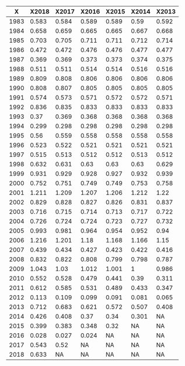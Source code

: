 |X|X2018|X2017|X2016|X2015|X2014|X2013|
|---|---|---|---|---|---|---|
|1983|0.583|0.584|0.589|0.589|0.59|0.592|
|1984|0.658|0.659|0.665|0.665|0.667|0.668|
|1985|0.703|0.705|0.711|0.711|0.712|0.714|
|1986|0.472|0.472|0.476|0.476|0.477|0.477|
|1987|0.369|0.369|0.373|0.373|0.374|0.375|
|1988|0.511|0.511|0.514|0.514|0.516|0.516|
|1989|0.809|0.808|0.806|0.806|0.806|0.806|
|1990|0.808|0.807|0.805|0.805|0.805|0.805|
|1991|0.574|0.573|0.571|0.572|0.572|0.571|
|1992|0.836|0.835|0.833|0.833|0.833|0.833|
|1993|0.37|0.369|0.368|0.368|0.368|0.368|
|1994|0.299|0.298|0.298|0.298|0.298|0.298|
|1995|0.56|0.559|0.558|0.558|0.558|0.558|
|1996|0.523|0.522|0.521|0.521|0.521|0.521|
|1997|0.515|0.513|0.512|0.512|0.513|0.512|
|1998|0.632|0.631|0.63|0.63|0.63|0.629|
|1999|0.931|0.929|0.928|0.927|0.932|0.939|
|2000|0.752|0.751|0.749|0.749|0.753|0.758|
|2001|1.211|1.209|1.207|1.206|1.212|1.22|
|2002|0.829|0.828|0.827|0.826|0.831|0.837|
|2003|0.716|0.715|0.714|0.713|0.717|0.722|
|2004|0.726|0.724|0.724|0.723|0.727|0.732|
|2005|0.993|0.981|0.964|0.954|0.952|0.94|
|2006|1.216|1.201|1.18|1.168|1.166|1.15|
|2007|0.439|0.434|0.427|0.423|0.422|0.416|
|2008|0.832|0.822|0.808|0.799|0.798|0.787|
|2009|1.043|1.03|1.012|1.001|1|0.986|
|2010|0.552|0.528|0.479|0.441|0.39|0.311|
|2011|0.612|0.585|0.531|0.489|0.433|0.347|
|2012|0.113|0.109|0.099|0.091|0.081|0.065|
|2013|0.712|0.683|0.621|0.572|0.507|0.408|
|2014|0.426|0.408|0.37|0.34|0.301|NA|
|2015|0.399|0.383|0.348|0.32|NA|NA|
|2016|0.028|0.027|0.024|NA|NA|NA|
|2017|0.543|0.52|NA|NA|NA|NA|
|2018|0.633|NA|NA|NA|NA|NA|
